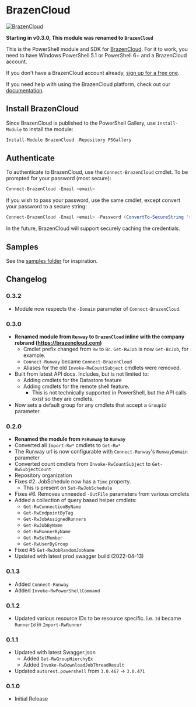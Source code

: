 # BrazenCloud

[![BrazenCloud](https://img.shields.io/powershellgallery/v/BrazenCloud.svg?style=flat-square&label=BrazenCloud "BrazenCloud")](https://www.powershellgallery.com/packages/BrazenCloud/)

**Starting in v0.3.0, This module was renamed to `BrazenCloud`**

This is the PowerShell module and SDK for [BrazenCloud](https://brazencloud.com). For it to work, you need to have Windows PowerShell 5.1 or PowerShell 6+ and a BrazenCloud account.

If you don't have a BrazenCloud account already, [sign up for a free one](https://portal.brazencloud.com/login?enroll=true).

If you need help with using the BrazenCloud platform, check out our [documentation](https://docs.runway.host).

## Install BrazenCloud

Since BrazenCloud is published to the PowerShell Gallery, use `Install-Module` to install the module:

```powershell
Install-Module BrazenCloud -Repository PSGallery
```

## Authenticate

To authenticate to BrazenCloud, use the `Connect-BrazenCloud` cmdlet. To be prompted for your password (most secure):

```powershell
Connect-BrazenCloud -Email <email>
```

If you wish to pass your password, use the same cmdlet, except convert your password to a secure string:

```powershell
Connect-BrazenCloud -Email <email> -Password (ConvertTo-SecureString '<password>' -AsPlainText -Force)
```

In the future, BrazenCloud will support securely caching the credentials.

## Samples

See the [samples folder](./samples) for inspiration.

## Changelog

### 0.3.2

- Module now respects the `-Domain` parameter of `Connect-BrazenCloud`.

### 0.3.0

- **Renamed module from `Runway` to `BrazenCloud` inline with the company rebrand (https://brazencloud.com)**
  - Cmdlet prefix changed from `Rw` to `Bc`. `Get-RwJob` is now `Get-BcJob`, for example.
  - `Connect-Runway` became `Connect-BrazenCloud`
  - Aliases for the old `Invoke-RwCountSubject` cmdlets were removed.
- Built from latest API docs. Includes, but is not limited to:
  - Adding cmdlets for the Datastore feature
  - Adding cmdlets for the remote shell feature.
    - This is not technically supported in PowerShell, but the API calls exist so they are cmdlets.
- Now sets a default group for any cmdlets that accept a `GroupId` parameter.

### 0.2.0

- **Renamed the module from `PsRunway` to `Runway`**
- Converted all `Import-Rw*` cmdlets to `Get-Rw*`
- The Runway url is now configurable with `Connect-Runway`'s `RunwayDomain` parameter
- Converted count cmdlets from `Invoke-RwCountSubject` to `Get-RwSubjectCount`
- Repository organization
- Fixes #2. JobSchedule now has a `Time` property.
  - This is present on `Set-RwJobSchedule`
- Fixes #6. Removes unneeded `-OutFile` parameters from various cmdlets
- Added a collection of query based helper cmdlets:
  - `Get-RwConnectionByName`
  - `Get-RwEndpointByTag`
  - `Get-RwJobAssignedRunners`
  - `Get-RwJobByName`
  - `Get-RwRunnerByName`
  - `Get-RwSetMember`
  - `Get-RwUserByGroup`
- Fixed #5 `Get-RwJobRandomJobName`
- Updated with latest prod swagger build (2022-04-13)

### 0.1.3

- Added `Connect-Runway`
- Added `Invoke-RwPowerShellCommand`

### 0.1.2

- Updated various resource IDs to be resource specific. I.e. `Id` became `RunnerId` in `Import-RwRunner`

### 0.1.1

- Updated with latest Swagger.json
  - Added `Get-RwGroupHierchyEx`
  - Added `Invoke-RwDownloadJobThreadResult`
- Updated `autorest.powershell` from `3.0.467` -> `3.0.471`

### 0.1.0

- Initial Release